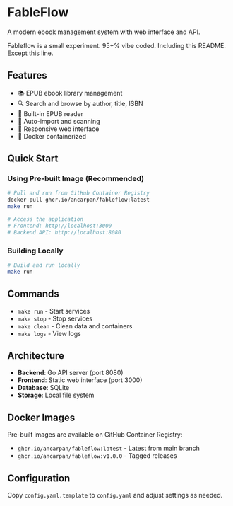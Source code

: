 # FableFlow

A modern ebook management system with web interface and API.

Fableflow is a small experiment. 95+% vibe coded. Including this README. Except this line.

## Features

- 📚 EPUB ebook library management
- 🔍 Search and browse by author, title, ISBN
- 📖 Built-in EPUB reader
- 🔄 Auto-import and scanning
- 📱 Responsive web interface
- 🐳 Docker containerized

## Quick Start

### Using Pre-built Image (Recommended)
```bash
# Pull and run from GitHub Container Registry
docker pull ghcr.io/ancarpan/fableflow:latest
make run

# Access the application
# Frontend: http://localhost:3000
# Backend API: http://localhost:8080
```

### Building Locally
```bash
# Build and run locally
make run
```

## Commands

- `make run` - Start services
- `make stop` - Stop services  
- `make clean` - Clean data and containers
- `make logs` - View logs

## Architecture

- **Backend**: Go API server (port 8080)
- **Frontend**: Static web interface (port 3000)
- **Database**: SQLite
- **Storage**: Local file system

## Docker Images

Pre-built images are available on GitHub Container Registry:
- `ghcr.io/ancarpan/fableflow:latest` - Latest from main branch
- `ghcr.io/ancarpan/fableflow:v1.0.0` - Tagged releases

## Configuration

Copy `config.yaml.template` to `config.yaml` and adjust settings as needed.
